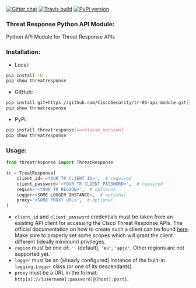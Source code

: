 [![Gitter chat](https://img.shields.io/badge/gitter-join%20chat-brightgreen.svg)](https://gitter.im/CiscoSecurity/Threat-Response "Gitter chat")
[![Travis build](https://travis-ci.com/CiscoSecurity/tr-05-api-module.svg)](https://travis-ci.com/CiscoSecurity/tr-05-api-module)
[![PyPi version](https://img.shields.io/pypi/v/threatresponse.svg)](https://pypi.python.org/pypi/threatresponse)

### Threat Response Python API Module:

Python API Module for Threat Response APIs

### Installation:

* Local:

```bash
pip install -U .
pip show threatresponse
```

* GitHub:

```bash
pip install git+https://github.com/CiscoSecurity/tr-05-api-module.git[@branch_name_or_release_version]
pip show threatresponse
```

* PyPi:

```bash
pip install threatresponse[==release_version]
pip show threatresponse
```

### Usage:

```python
from threatresponse import ThreatResponse

tr = TreatResponse(
    client_id='<YOUR TR CLIENT ID>',  # required
    client_password='<YOUR TR CLIENT PASSWORD>',  # required
    region='<YOUR TR REGION>',  # optional
    logger=<SOME LOGGER INSTANCE>,  # optional
    proxy='<SOME PROXY URL>',  # optional
)
```

- `client_id` and `client_password` credentials must be taken from an existing
API client for accessing the Cisco Threat Response APIs.
The official documentation on how to create such a client can be found
[here](https://visibility.amp.cisco.com/#/help/integration).
Make sure to properly set some scopes which will grant the client
different (ideally minimum) privileges.
- `region` must be one of: `''` (default), `'eu'`, `'apjc'`.
Other regions are not supported yet.
- `logger` must be an (already configured) instance of the built-in
`logging.Logger` class (or one of its descendants).
- `proxy` must be a URL in the format: `http[s]://[username[:password]@]host[:port]`.
